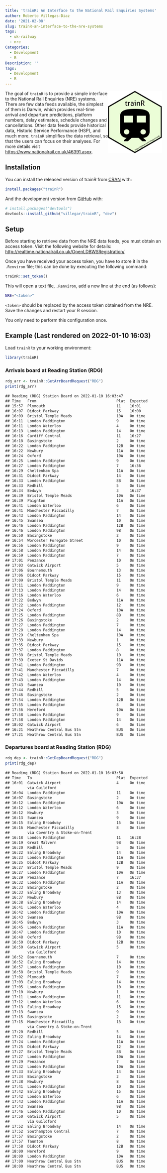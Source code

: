```yaml
---
title: 'trainR: An Interface to the National Rail Enquiries Systems'
author: Roberto Villegas-Diaz
date: '2021-02-08'
slug: trainR-an-interface-to-the-nre-systems
tags:
  - uk-railway
  - nre
Categories:
  - Development
  - R
Description: ''
Tags:
  - Development
  - R
---
```


<img src="https://raw.githubusercontent.com/villegar/trainR/main/inst/images/logo.png" alt="logo" align="right" height=200px/>

The goal of `trainR` is to provide a simple interface to the 
National Rail Enquiries (NRE) systems. There are few data feeds 
available, the simplest of them is Darwin, which provides real-time 
arrival and departure predictions, platform numbers, delay estimates, 
schedule changes and cancellations. Other data feeds provide historical 
data, Historic Service Performance (HSP), and much more. `trainR` 
simplifies the data retrieval, so that the users can focus on their 
analyses. For more details visit 
https://www.nationalrail.co.uk/46391.aspx.

## Installation

You can install the released version of trainR from [CRAN](https://CRAN.R-project.org) with:

``` r
install.packages("trainR")
```

And the development version from [GitHub](https://github.com/) with:

``` r
# install.packages("devtools")
devtools::install_github("villegar/trainR", "dev")
```

## Setup
Before starting to retrieve data from the NRE data feeds, you must obtain an access token. 
Visit the following website for details: http://realtime.nationalrail.co.uk/OpenLDBWSRegistration/

Once you have received your access token, you have to store it in the `.Renviron` file; this can be 
done by executing the following command:


```r
trainR::set_token()
```

This will open a text file, `.Renviron`, add a new line at the end (as follows):

```bash
NRE="<token>"
```

`<token>` should be replaced by the access token obtained from the NRE. Save the changes and restart 
your R session.

You only need to perform this configuration once.

## Example (Last rendered on 2022-01-10 16:03)

Load `trainR` to your working environment:

```r
library(trainR)
```

### Arrivals board at Reading Station (RDG)


```r
rdg_arr <- trainR::GetArrBoardRequest("RDG")
print(rdg_arr)
```

```
## Reading (RDG) Station Board on 2022-01-10 16:03:47
## Time   From                                    Plat  Expected
## 15:57  Plymouth                                11    16:01
## 16:07  Didcot Parkway                          15    16:00
## 16:09  Bristol Temple Meads                    10A   On time
## 16:11  London Paddington                       9     On time
## 16:11  London Waterloo                         4     On time
## 16:13  London Paddington                       14    On time
## 16:16  Cardiff Central                         11    16:27
## 16:18  Basingstoke                             2     On time
## 16:22  London Paddington                       12B   On time
## 16:22  Newbury                                 11A   On time
## 16:24  Oxford                                  10A   On time
## 16:25  London Paddington                       9     On time
## 16:27  London Paddington                       7     16:36
## 16:29  Cheltenham Spa                          11A   On time
## 16:31  Didcot Parkway                          14    On time
## 16:33  London Paddington                       8B    On time
## 16:33  Redhill                                 5     On time
## 16:34  Bedwyn                                  3     16:37
## 16:39  Bristol Temple Meads                    10A   On time
## 16:39  Paignton                                11A   On time
## 16:41  London Waterloo                         6     On time
## 16:41  Manchester Piccadilly                   7     On time
## 16:43  London Paddington                       14    On time
## 16:45  Swansea                                 10    On time
## 16:46  London Paddington                       12B   On time
## 16:46  London Paddington                       9B    On time
## 16:50  Basingstoke                             2     On time
## 16:54  Worcester Foregate Street               10    On time
## 16:56  London Paddington                       9     On time
## 16:58  London Paddington                       14    On time
## 16:59  London Paddington                       7     On time
## 17:01  Penzance                                10    On time
## 17:03  Gatwick Airport                         5     On time
## 17:06  Bournemouth                             13    On time
## 17:06  Didcot Parkway                          15    On time
## 17:09  Bristol Temple Meads                    11    On time
## 17:11  London Paddington                       9     On time
## 17:13  London Paddington                       14    On time
## 17:16  London Waterloo                         6     On time
## 17:22  Bedwyn                                  11A   On time
## 17:22  London Paddington                       12    On time
## 17:24  Oxford                                  10A   On time
## 17:25  London Paddington                       8B    On time
## 17:26  Basingstoke                             2     On time
## 17:27  London Paddington                       7     On time
## 17:28  London Paddington                       14    On time
## 17:29  Cheltenham Spa                          10A   On time
## 17:33  Newbury                                 1     On time
## 17:35  Didcot Parkway                          15    On time
## 17:37  London Paddington                       8     On time
## 17:38  Bristol Temple Meads                    10    On time
## 17:39  Exeter St Davids                        11A   On time
## 17:41  London Paddington                       9B    On time
## 17:41  Manchester Piccadilly                   7     On time
## 17:42  London Waterloo                         4     On time
## 17:43  London Paddington                       14    On time
## 17:43  Swansea                                 10    On time
## 17:44  Redhill                                 5     On time
## 17:46  Basingstoke                             2     On time
## 17:54  London Paddington                       12B   On time
## 17:55  London Paddington                       8     On time
## 17:56  Hereford                                10A   On time
## 17:58  London Paddington                       9     On time
## 17:58  London Paddington                       14    On time
## 18:02  Gatwick Airport                         6     On time
## 16:21  Heathrow Central Bus Stn                BUS   On time
## 17:21  Heathrow Central Bus Stn                BUS   On time
```

### Departures board at Reading Station (RDG)


```r
rdg_dep <- trainR::GetDepBoardRequest("RDG")
print(rdg_dep)
```

```
## Reading (RDG) Station Board on 2022-01-10 16:03:50
## Time   To                                      Plat  Expected
## 16:01  Gatwick Airport                         4     On time
##        via Guildford                           
## 16:04  London Paddington                       11    On time
## 16:07  Basingstoke                             2     On time
## 16:12  London Paddington                       10A   On time
## 16:12  London Waterloo                         6     On time
## 16:12  Newbury                                 3     On time
## 16:13  Swansea                                 9     On time
## 16:15  Ealing Broadway                         15    On time
## 16:16  Manchester Piccadilly                   8     On time
##        via Coventry & Stoke-on-Trent           
## 16:18  London Paddington                       11    16:28
## 16:19  Great Malvern                           9B    On time
## 16:20  Redhill                                 5     On time
## 16:22  Ealing Broadway                         14    On time
## 16:23  London Paddington                       11A   On time
## 16:25  Didcot Parkway                          12B   On time
## 16:27  Bristol Temple Meads                    9     On time
## 16:27  London Paddington                       10A   On time
## 16:29  Penzance                                7     16:37
## 16:32  London Paddington                       11A   On time
## 16:33  Basingstoke                             2     On time
## 16:33  Ealing Broadway                         13    On time
## 16:37  Newbury                                 8B    On time
## 16:38  Ealing Broadway                         14    On time
## 16:41  London Waterloo                         4     On time
## 16:42  London Paddington                       10A   On time
## 16:43  Swansea                                 9B    On time
## 16:45  Bedwyn                                  3     On time
## 16:45  London Paddington                       11A   On time
## 16:47  London Paddington                       10    On time
## 16:48  Oxford                                  9B    On time
## 16:50  Didcot Parkway                          12B   On time
## 16:50  Gatwick Airport                         5     On time
##        via Guildford                           
## 16:52  Bournemouth                             7     On time
## 16:52  Ealing Broadway                         14    On time
## 16:57  London Paddington                       10    On time
## 16:58  Bristol Temple Meads                    9     On time
## 17:02  Plymouth                                7     On time
## 17:03  Ealing Broadway                         14    On time
## 17:05  London Paddington                       10    On time
## 17:10  Newbury                                 1     On time
## 17:11  London Paddington                       11    On time
## 17:12  London Waterloo                         6     On time
## 17:13  Ealing Broadway                         15    On time
## 17:13  Swansea                                 9     On time
## 17:15  Basingstoke                             2     On time
## 17:15  Manchester Piccadilly                   13    On time
##        via Coventry & Stoke-on-Trent           
## 17:20  Redhill                                 5     On time
## 17:22  Ealing Broadway                         14    On time
## 17:24  London Paddington                       11A   On time
## 17:25  Didcot Parkway                          12    On time
## 17:27  Bristol Temple Meads                    8B    On time
## 17:27  London Paddington                       10A   On time
## 17:29  Penzance                                7     On time
## 17:32  London Paddington                       10A   On time
## 17:33  Ealing Broadway                         14    On time
## 17:34  Basingstoke                             2     On time
## 17:38  Newbury                                 8     On time
## 17:41  London Paddington                       10    On time
## 17:42  Ealing Broadway                         15    On time
## 17:42  London Waterloo                         6     On time
## 17:43  London Paddington                       11A   On time
## 17:43  Swansea                                 9B    On time
## 17:46  London Paddington                       10    On time
## 17:50  Gatwick Airport                         5     On time
##        via Guildford                           
## 17:52  Ealing Broadway                         14    On time
## 17:52  Southampton Central                     7     On time
## 17:57  Basingstoke                             2     On time
## 17:57  Taunton                                 8     On time
## 17:58  Didcot Parkway                          12B   On time
## 18:00  Hereford                                9     On time
## 18:00  London Paddington                       10A   On time
## 17:00  Heathrow Central Bus Stn                BUS   On time
## 18:00  Heathrow Central Bus Stn                BUS   On time
```

